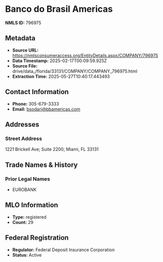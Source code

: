 # Banco do Brasil Americas

**NMLS ID:** 796975

## Metadata
- **Source URL:** https://nmlsconsumeraccess.org/EntityDetails.aspx/COMPANY/796975
- **Data Timestamp:** 2025-02-17T00:09:59.925Z
- **Source File:** drive/data_/florida/33131/COMPANY/COMPANY_796975.html
- **Extraction Time:** 2025-05-27T10:40:17.443493

## Contact Information
- **Phone:** 305-679-3333
- **Email:** bsodari@bbamericas.com

## Addresses
### Street Address
1221 Brickell Ave; Suite 2200; Miami, FL 33131

## Trade Names & History
### Prior Legal Names
- EUROBANK

## MLO Information
- **Type:** registered
- **Count:** 29

## Federal Registration
- **Regulator:** Federal Deposit Insurance Corporation
- **Status:** Active
